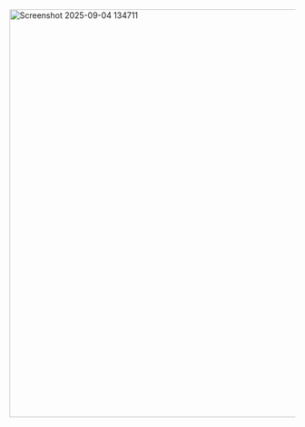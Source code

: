<img width="571" height="720" alt="Screenshot 2025-09-04 134711" src="https://github.com/user-attachments/assets/f799540a-7dd2-4d00-9e54-0d04e6318093" />
